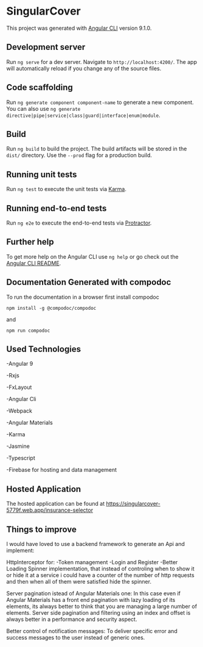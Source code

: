 # SingularCover

This project was generated with [Angular CLI](https://github.com/angular/angular-cli) version 9.1.0.

## Development server

Run `ng serve` for a dev server. Navigate to `http://localhost:4200/`. The app will automatically reload if you change any of the source files.

## Code scaffolding

Run `ng generate component component-name` to generate a new component. You can also use `ng generate directive|pipe|service|class|guard|interface|enum|module`.

## Build

Run `ng build` to build the project. The build artifacts will be stored in the `dist/` directory. Use the `--prod` flag for a production build.

## Running unit tests

Run `ng test` to execute the unit tests via [Karma](https://karma-runner.github.io).

## Running end-to-end tests

Run `ng e2e` to execute the end-to-end tests via [Protractor](http://www.protractortest.org/).

## Further help

To get more help on the Angular CLI use `ng help` or go check out the [Angular CLI README](https://github.com/angular/angular-cli/blob/master/README.md).

## Documentation Generated with compodoc

To run the documentation in a browser first install compodoc

`npm install -g @compodoc/compodoc`

and 

`npm run compodoc`

## Used Technologies

-Angular 9

-Rxjs

-FxLayout

-Angular Cli

-Webpack

-Angular Materials

-Karma 

-Jasmine

-Typescript

-Firebase for hosting and data management

## Hosted Application
The hosted application can be found at https://singularcover-5779f.web.app/insurance-selector

## Things to improve 
I would have loved to use a backend framework to generate an Api and implement:

HttpInterceptor for:
-Token management
-Login and Register 
-Better Loading Spinner implementation, that instead of controling when to show it or hide it at a service i could have a counter of the number of http requests and then when all of them were satisfied hide the spinner.

Server pagination istead of Angular Materials one:
In this case even if Angular Materials has a front end pagination with lazy loading of its elements, its always better to think that you are managing a large number of elements. Server side pagination and filtering using an index and offset is always better in a performance and security aspect.

Better control of notification messages:
To deliver specific error and success messages to the user instead of generic ones.

